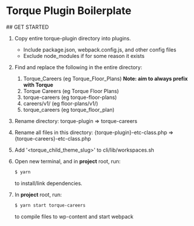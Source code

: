 # Torque Plugin Boilerplate

## GET STARTED

1.  Copy entire torque-plugin directory into plugins.

    - Include package.json, webpack.config.js, and other config files
    - Exclude node_modules if for some reason it exists

2.  Find and replace the following in the entire directory:

    1.  Torque_Careers (eg Torque_Floor_Plans) **Note: aim to always prefix with Torque**
    2.  Torque Careers (eg Torque Floor Plans)
    3.  torque-careers (eg torque-floor-plans)
    4.  careers/v1/ (eg floor-plans/v1/)
    5.  torque_careers (eg torque_floor_plan)

3.  Rename directory: torque-plugin => torque-careers

4.  Rename all files in this directory: {torque-plugin}-etc-class.php => {torque-careers}-etc-class.php

5.  Add '<torque_child_theme_slug>' to cli/lib/workspaces.sh

6.  Open new terminal, and in **project** root, run:

    ```sh
    $ yarn
    ```

    to install/link dependencies.

7.  In **project** root, run:

    ```sh
    $ yarn start torque-careers
    ```

    to compile files to wp-content and start webpack
